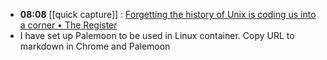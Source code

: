 - **08:08** [[quick capture]] : [Forgetting the history of Unix is coding us into a corner • The Register](https://www.theregister.com/2024/02/16/what_is_unix/)
- I have set up Palemoon to be used in Linux container. Copy URL to markdown in Chrome and Palemoon